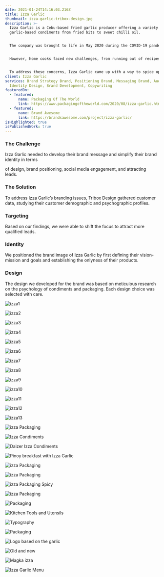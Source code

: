 ```yaml
---
date: 2021-01-24T14:16:03.216Z
title: Izza Garlic
thumbnail: izza-garlic-tribox-design.jpg
description: >-
  Izza Garlic is a Cebu-based fried garlic producer offering a variety of
  garlic-based condiments from fried bits to sweet chilli oil.


  The company was brought to life in May 2020 during the COVID-19 pandemic when, in addition to the virus itself, food became a primary source of concern. With dining out no longer being a practical option, many came to rely on home-cooked meals.


  However, home cooks faced new challenges, from running out of recipes and ideas to finding the task tedious and becoming a chore.


  To address these concerns, Izza Garlic came up with a way to spice up homemade meals and simplify home cooking and meal prepping for everyone in the city.
client: Izza Garlic
services: Brand Strategy Brand, Positioning Brand, Messaging Brand, Audit Brand,
  Identity Design, Brand Development, Copywriting
featuredOn:
  - featured:
      name: Packaging Of The World
      link: https://www.packagingoftheworld.com/2020/08/izza-garlic.html
  - featured:
      name: Brand Awesome
      link: https://brandsawesome.com/project/izza-garlic/
isHighlighted: true
isPublishedWork: true
---
```

### The Challenge

Izza Garlic needed to develop their brand message and simplify their brand identity in terms 

of design, brand positioning, social media engagement, and attracting leads.

### The Solution

To address Izza Garlic’s branding issues, Tribox Design gathered customer data, studying their customer demographic and psychographic profiles.

### Targeting

Based on our findings, we were able to shift the focus to attract more qualified leads.

### Identity

We positioned the brand image of Izza Garlic by first defining their vision-mission and goals and establishing the onlyness of their products.

### Design

The design we developed for the brand was based on meticulous research on the psychology of condiments and packaging. Each design choice was selected with care.

![izza1](izza-1.jpg)

![izza2](izza-2.jpg)

![izza3](izza-3.jpg)

![izza4](izza-4.jpg)

![izza5](izza-5.jpg)

![izza6](izza-6.jpg)

![izza7](izza-7.jpg)

![izza8](izza-8.jpg)

![izza9](izza-9.jpg)

![izza10](izza-10.jpg)

![izza11](izza-11.jpg)

![izza12](izza-12.jpg)

![izza13](izza-13.jpg)

![izza Packaging](izza-15.jpg)

![Izza Condiments](izza-16.jpg)

![Daizer Izza Condiments](izza-17.jpg)

![Pinoy breakfast with Izza Garlic](izza-18.jpg)

![izza Packaging](izza-19.jpg)

![izza Packaging](izza-20.jpg)

![izza Packaging Spicy](izza-21.jpg)

![izza Packaging](izza-22.jpg)

![Packaging](izza-23.jpg)

![Kitchen Tools and Utensils](izza-24.jpg)

![Typography](izza-25.jpg)

![Packaging](izza-26.jpg)

![Logo based on the garlic](izza-27.jpg)

![Old and new](izza-28.jpg)

![Magka izza](izza-29.jpg)

![Izza Garlic Menu](izza-30.jpg)